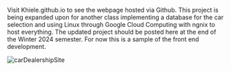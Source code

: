 Visit Khiele.github.io to see the webpage hosted via Github. This project is being expanded upon for another class implementing a database for the car selection and using Linux through Google Cloud Computing with ngnix to host everything. The updated project should be posted here at the end of the Winter 2024 semester. For now this is a sample of the front end development.

![carDealershipSite](https://github.com/Khiele/Khiele.github.io/assets/113948654/ba626c89-1965-476f-a5cc-3d904090e776)


